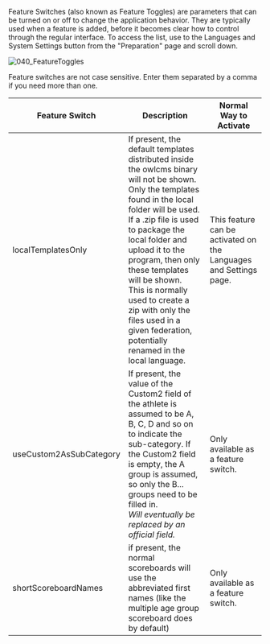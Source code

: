 Feature Switches (also known as Feature Toggles) are parameters that can be turned on or off to change the application behavior.  They are typically used when a feature is added, before it becomes clear how to control through the regular interface. To access the list, use to the Languages and System Settings button from the "Preparation" page and scroll down.

![040_FeatureToggles](img/SystemSettings/040_FeatureToggles.png)

Feature switches are not case sensitive.  Enter them separated by a comma if you need more than one.

| Feature Switch          | Description                                                  | Normal Way to Activate                                       |
| ----------------------- | ------------------------------------------------------------ | ------------------------------------------------------------ |
| localTemplatesOnly      | If present, the default templates distributed inside the owlcms binary will not be shown.  Only the templates found in the local folder will be used.  If a .zip file is used to package the local folder and upload it to the program, then only these templates will be shown.<br />This is normally used to create a zip with only the files used in a given federation, potentially renamed in the local language. | This feature can be activated on the Languages and Settings page. |
| useCustom2AsSubCategory | If present, the value of the Custom2 field of the athlete is assumed to be A, B, C, D and so on to indicate the sub-category.  If the Custom2 field is empty, the A group is assumed, so only the B... groups need to be filled in.<br />*Will eventually be replaced by an official field.* | Only available as a feature switch.                          |
| shortScoreboardNames    | if present, the normal scoreboards will use the abbreviated first names (like the multiple age group scoreboard does by default) | Only available as a feature switch.                          |